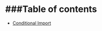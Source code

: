 <!--
/**
* @ Patterns
* part of snippets repository
* by Den Hnatiuk
* https://github.com/DenysHnatiuk/snippets
*/
 -->
###Table of contents
==================
- [Conditional Import](./conditional_import_es7.js)
